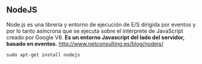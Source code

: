  NodeJS
-------------

Node.js es una librería y entorno de ejecución de E/S dirigida por eventos y por lo tanto asíncrona que se ejecuta sobre el intérprete de JavaScript creado por Google V8.
**Es un entorno Javascript del lado del servidor, basado en eventos.**
http://www.netconsulting.es/blog/nodejs/

```
sudo apt-get install nodejs
```